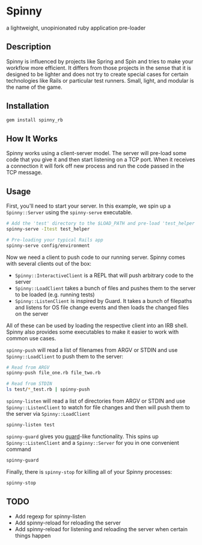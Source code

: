 # Spinny

a lightweight, unopinionated ruby application pre-loader

## Description

Spinny is influenced by projects like Spring and Spin and tries to make your workflow more efficient.
It differs from those projects in the sense that it is designed to be lighter and does not try to
create special cases for certain technologies like Rails or particular test runners.
Small, light, and modular is the name of the game.

## Installation

```sh
gem install spinny_rb
```

## How It Works

Spinny works using a client-server model.
The server will pre-load some code that you give it and then start listening on a TCP port.
When it receives a connection it will fork off new process and run the code passed in the TCP message.

## Usage

First, you'll need to start your server.
In this example, we spin up a `Spinny::Server` using the `spinny-serve` executable.

```sh
# Add the 'test' directory to the $LOAD_PATH and pre-load 'test_helper'
spinny-serve -Itest test_helper

# Pre-loading your typical Rails app
spinny-serve config/environment
```

Now we need a client to push code to our running server.
Spinny comes with several clients out of the box:

* `Spinny::InteractiveClient` is a REPL that will push arbitrary code to the server
* `Spinny::LoadClient` takes a bunch of files and pushes them to the server to be loaded (e.g. running tests)
* `Spinny::ListenClient` is inspired by Guard. It takes a bunch of filepaths and listens for OS file change events and then loads the changed files on the server

All of these can be used by loading the respective client into an IRB shell.
Spinny also provides some executables to make it easier to work with common use cases.

`spinny-push` will read a list of filenames from ARGV or STDIN and use `Spinny::LoadClient` to push them to the server:

```sh
# Read from ARGV
spinny-push file_one.rb file_two.rb

# Read from STDIN
ls test/*_test.rb | spinny-push
```

`spinny-listen` will read a list of directories from ARGV or STDIN and use `Spinny::ListenClient` to watch for file changes and then will push them to the server via `Spinny::LoadClient`

```sh
spinny-listen test
```

`spinny-guard` gives you [guard](https://github.com/guard/guard)-like functionality. This spins up `Spinny::ListenClient` and a `Spinny::Server` for you in one convenient command

```sh
spinny-guard
```

Finally, there is `spinny-stop` for killing all of your Spinny processes:

```sh
spinny-stop
```

## TODO

* Add regexp for spinny-listen
* Add spinny-reload for reloading the server
* Add spinny-reload for listening and reloading the server when certain things happen
